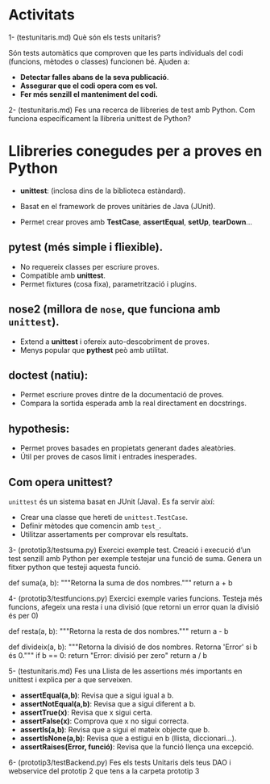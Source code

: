 # Activitats
1- (testunitaris.md) Què són els tests unitaris?

Són tests automàtics que comproven que les parts individuals del codi (funcions, mètodes o classes) funcionen bé. Ajuden a: 
- **Detectar falles abans de la seva publicació**. 
- **Assegurar que el codi opera com es vol.**
- **Fer més senzill el manteniment del codi.** 

2- (testunitaris.md) Fes una recerca de llibreries de test amb Python. Com funciona específicament la llibreria unittest de Python?

# Llibreries conegudes per a proves en Python

- **unittest**: (inclosa dins de la biblioteca estàndard).  

- Basat en el framework de proves unitàries de Java (JUnit).
- Permet crear proves amb **TestCase**, **assertEqual**, **setUp**, **tearDown**...

## **pytest** (més simple i fliexible).  

- No requereix classes per escriure proves.
- Compatible amb **unittest**.
- Permet fixtures (cosa fixa), parametrització i plugins.

## **nose2** (millora de `nose`, que funciona amb `unittest`).  

- Extend a **unittest** i ofereix auto-descobriment de proves.
- Menys popular que **pythest** peò amb utilitat.

## **doctest** (natiu): 
- Permet escriure proves dintre de la documentació de proves.
- Compara la sortida esperada amb la real directament en docstrings.

## **hypothesis**:
- Permet proves basades en propietats generant dades aleatòries.
- Útil per proves de casos límit i entrades inesperades.

## Com opera unittest?

`unittest` és un sistema basat en JUnit (Java). Es fa servir així:

- Crear una classe que hereti de `unittest.TestCase`.  
- Definir mètodes que comencin amb `test_`.  
- Utilitzar assertaments per comprovar els resultats.


3-  (prototip3/testsuma.py) Exercici exemple test.
Creació i execució d’un test senzill  amb Python per exemple testejar una funció de suma. Genera un fitxer python que testeji aquesta funció.

def suma(a, b):
    """Retorna la suma de dos nombres."""
    return a + b

4- (prototip3/testfuncions.py) Exercici exemple varies  funcions.
Testeja més funcions, afegeix una resta i una divisió (que retorni un error quan la divisió és per 0)  

def resta(a, b):
    """Retorna la resta de dos nombres."""
    return a - b

def divideix(a, b):
    """Retorna la divisió de dos nombres. Retorna 'Error' si b és 0."""
    if b == 0:
        return "Error: divisió per zero"
    return a / b

5-  (testunitaris.md) Fes una Llista de les assertions més importants en unittest i explica per a que  serveixen.

- **assertEqual(a,b)**: Revisa que a sigui igual a b.
- **assertNotEqual(a,b)**: Revisa que a sigui diferent a b.
- **assertTrue(x)**: Revisa que x sigui certa.
- **assertFalse(x)**: Comprova que x no sigui correcta.
- **assertIs(a,b)**: Revisa que a sigui el mateix objecte que b.
- **assertIsNone(a,b)**: Revisa que a estigui en b (llista, diccionari...).
- **assertRaises(Error, funció)**: Revisa que la funció llença una excepció.

6-  (prototip3/testBackend.py)  Fes els tests Unitaris dels teus DAO i webservice del prototip 2 que tens a la carpeta prototip 3